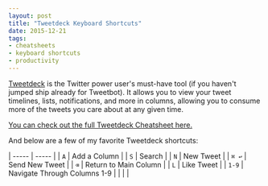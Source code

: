 ```yaml
---
layout: post
title: "Tweetdeck Keyboard Shortcuts"
date: 2015-12-21
tags:
- cheatsheets
- keyboard shortcuts
- productivity
---
```


[Tweetdeck](https://tweetdeck.twitter.com/) is the Twitter power user's must-have tool (if you haven't jumped ship already for Tweetbot). It allows you to view your tweet timelines, lists, notifications, and more in columns, allowing you to consume more of the tweets you care about at any given time.

[You can check out the full Tweetdeck Cheatsheet here.](http://ursooperduper.github.io/cheatsheets/tweetdeck/)

And below are a few of my favorite Tweetdeck shortcuts:

| ----- | ----- |
| ```A``` | Add a Column |
| ```S``` | Search |
| ```N``` | New Tweet |
| ```⌘ ↩``` | Send New Tweet |
| ```⌫``` | Return to Main Column |
| ```L``` | Like Tweet |
| ```1-9``` | Navigate Through Columns 1-9 |
|  |  |
